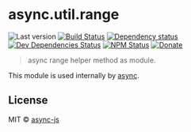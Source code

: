 # async.util.range

![Last version](https://img.shields.io/github/tag/async-js/range.svg?style=flat-square)
[![Build Status](http://img.shields.io/travis/async-js/range/master.svg?style=flat-square)](https://travis-ci.org/async-js/range)
[![Dependency status](http://img.shields.io/david/async-js/range.svg?style=flat-square)](https://david-dm.org/async-js/range)
[![Dev Dependencies Status](http://img.shields.io/david/dev/async-js/range.svg?style=flat-square)](https://david-dm.org/async-js/range#info=devDependencies)
[![NPM Status](http://img.shields.io/npm/dm/range.svg?style=flat-square)](https://www.npmjs.org/package/range)
[![Donate](https://img.shields.io/badge/donate-paypal-blue.svg?style=flat-square)](https://paypal.me/kikobeats)

> async range helper method as module.

This module is used internally by [async](https://github.com/async-js/async).

## License

MIT © [async-js](https://github.com/async-js)
